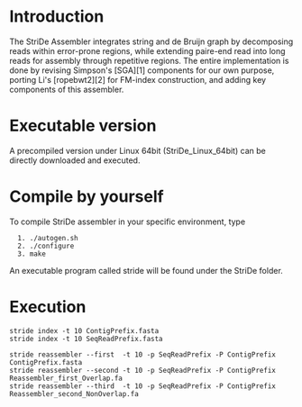 # Introduction
The StriDe Assembler integrates string and de Bruijn graph by decomposing reads within error-prone regions, while extending paire-end read into long reads for assembly through repetitive regions. The entire implementation is done by revising Simpson's [SGA][1] components for our own purpose, porting Li's [ropebwt2][2] for FM-index construction, and adding key components of this assembler. 

# Executable version
A precompiled version under Linux 64bit (StriDe_Linux_64bit) can be directly downloaded and executed. 

# Compile by yourself
To compile StriDe assembler in your specific environment, type 

      1. ./autogen.sh 
      2. ./configure
      3. make

An executable program called stride will be found under the StriDe folder.

# Execution

	stride index -t 10 ContigPrefix.fasta
	stride index -t 10 SeqReadPrefix.fasta

	stride reassembler --first  -t 10 -p SeqReadPrefix -P ContigPrefix ContigPrefix.fasta
	stride reassembler --second -t 10 -p SeqReadPrefix -P ContigPrefix Reassembler_first_Overlap.fa
	stride reassembler --third  -t 10 -p SeqReadPrefix -P ContigPrefix Reassembler_second_NonOverlap.fa
